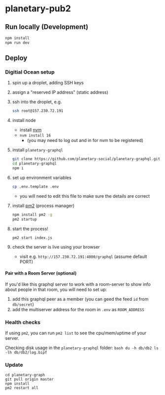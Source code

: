 # planetary-pub2

## Run locally (Development)

```bash
npm install
npm run dev
```

## Deploy

### Digitial Ocean setup

1. spin up a droplet, adding SSH keys
2. assign a "reserved IP address" (static address)
3. ssh into the droplet, e.g.
    ```bash
    ssh root@157.230.72.191
    ```
4. install node
    - install [nvm](https://github.com/nvm-sh/nvm)
    - `nvm install 16`
        - (you may need to log out and in for nvm to be registered)
5. install `planetary-graphql`
    ```bash
    git clone https://github.com/planetary-social/planetary-graphql.git
    cd planetary-graphql
    npm i
    ```
6. set up environment variables
    ```bash
    cp .env.template .env
    ```
    - you will need to edit this file to make sure the details are correct

7. install [pm2](https://www.npmjs.com/package/pm2) (process manager)
   ```bash
   npm install pm2 -g
   pm2 startup
   ```
8. start the process!
   ```bash
   pm2 start index.js
   ```
9. check the server is live using your browser
   - visit e.g. `http://157.230.72.191:4000/graphql` (assume default PORT)


#### Pair with a Room Server (optional)

If you'd like this graphql server to work with a room-server to show info about people in that room,
you will need to set up:
1. add this graphql peer as a member (you can geed the feed `id` from `db/secret`)
2. add the multiserver address for the room in `.env` as `ROOM_ADDRESS`

### Health checks

If using `pm2`, you can run `pm2 list` to see the cpu/mem/uptime of your server.

Checking disk usage in the `planetary-graphql` folder:
    ```bash
    du -h db/db2
    ls -lh db/db2/log.bipf
    ```

### Update

```
cd planetary-graph
git pull origin master
npm install
pm2 restart all
```
